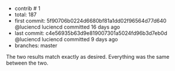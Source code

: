 * contrib # 1
* total: 187
* first commit: 5f90706b0224d6680bf81a1dd02f96564d77d640 @luciencd luciencd committed 16 days ago 
* last commit: c4e56935b63d9e819007301a5024fd96b3d7eb0d @luciencd luciencd committed 9 days ago 
* branches: master

The two results match exactly as desired. Everything was the same between the two.


